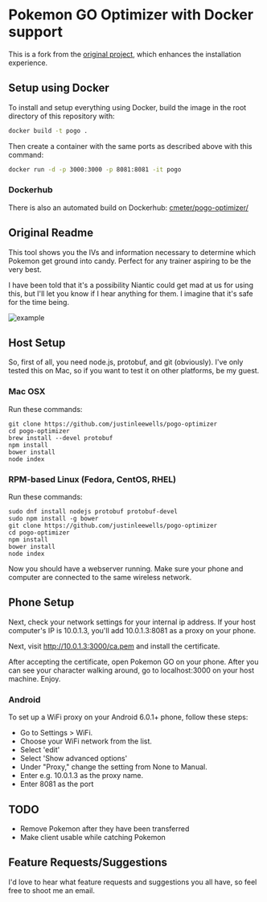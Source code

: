 # Pokemon GO Optimizer with Docker support

This is a fork from the [original project](https://github.com/justinleewells/pogo-optimizer), which enhances the installation experience. 

## Setup using Docker
To install and setup everything using Docker, build the image in the root directory of this repository with:

```bash
docker build -t pogo .
```

Then create a container with the same ports as described above with this command:

```bash
docker run -d -p 3000:3000 -p 8081:8081 -it pogo
```

### Dockerhub
There is also an automated build on Dockerhub: [cmeter/pogo-optimizer/](https://hub.docker.com/)



## Original Readme

This tool shows you the IVs and information necessary to determine which Pokemon get ground into candy. Perfect for any trainer aspiring to be the very best.

I have been told that it's a possibility Niantic could get mad at us for using this, but I'll let you know if I hear anything for them. I imagine that it's safe for the time being.

![example](http://i.imgur.com/3V8xw1G.png)

## Host Setup
So, first of all, you need node.js, protobuf, and git (obviously). I've only tested this on Mac, so if you want to test it on other platforms, be my guest.

### Mac OSX

Run these commands:

```
git clone https://github.com/justinleewells/pogo-optimizer
cd pogo-optimizer
brew install --devel protobuf
npm install
bower install
node index
```

### RPM-based Linux (Fedora, CentOS, RHEL)

Run these commands:

```
sudo dnf install nodejs protobuf protobuf-devel
sudo npm install -g bower
git clone https://github.com/justinleewells/pogo-optimizer
cd pogo-optimizer
npm install
bower install
node index
```

Now you should have a webserver running. Make sure your phone and computer are connected to the same wireless network.

## Phone Setup

Next, check your network settings for your internal ip address.
If your host computer's IP is 10.0.1.3, you'll add 10.0.1.3:8081 as a proxy on your phone.

Next, visit http://10.0.1.3:3000/ca.pem and install the certificate.

After accepting the certificate, open Pokemon GO on your phone. After you can see your character walking around, go to localhost:3000 on your host machine. Enjoy.

### Android

To set up a WiFi proxy on your Android 6.0.1+ phone, follow these steps:

* Go to Settings > WiFi.
* Choose your WiFi network from the list.
* Select 'edit'
* Select 'Show advanced options'
* Under "Proxy," change the setting from None to Manual.
* Enter e.g. 10.0.1.3 as the proxy name.
* Enter 8081 as the port

## TODO

* Remove Pokemon after they have been transferred
* Make client usable while catching Pokemon

## Feature Requests/Suggestions

I'd love to hear what feature requests and suggestions you all have, so feel free to shoot me an email.
